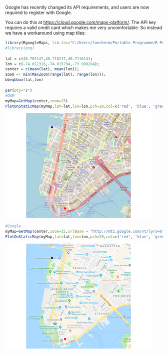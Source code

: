 Google has recently changed its API requirements, and users are now required to register with Google.

You can do this at <https://cloud.google.com/maps-platform/>. The API key requires a valid credit card which makes me very uncomfortable. So instead we have a workaround using map tiles:

``` r
library(RgoogleMaps, lib.loc="C:/Users/loecherm/Portable Programme/R-Portable/App/R-Portable/library")
#library(png)

lat = c(40.702147,40.718217,40.711614);
lon = c(-74.012318,-74.015794,-73.998284);
center = c(mean(lat), mean(lon));
zoom <- min(MaxZoom(range(lat), range(lon)));
bb=qbbox(lat,lon)

par(pty="s")
#OSM
myMap=GetMap(center,zoom=15)
PlotOnStaticMap(myMap,lat=lat,lon=lon,pch=20,col=c('red', 'blue', 'green'),cex=2)
```

![](tools/README-unnamed-chunk-2-1.png)

``` r
#Google
myMap=GetMap(center,zoom=15,urlBase = "http://mt1.google.com/vt/lyrs=m", tileDir= "~/mapTiles/Google/")
PlotOnStaticMap(myMap,lat=lat,lon=lon,pch=20,col=c('red', 'blue', 'green'),cex=2)
```

![](tools/README-unnamed-chunk-2-2.png)
